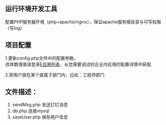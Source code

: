 
## 运行环境开发工具
配置PHP服务器环境（php+apache/nginx），保证apache服务根目录与可写权限（写log）

     
## 项目配置
1.更新config.php文件中的配置参数。  
具体数值值请登录[E应用列表](https://open-dev.dingtalk.com/#/appList)，从您需要调试的企业内应用的配置详情中获取.

2.把用户放在某个直属子部门内，比如：工程师部门

## 文件描述：
1. sendMsg.php  发送钉钉消息
2. db.php  连接mysql
3. saveUser.php  保存用户信息